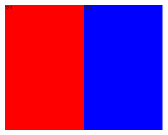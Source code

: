 <div style="width: 100%; display:-webkit-flex;">
<div style="width: 50%; float: left; background: red; height: 400px">123</div>
<div style="width: 50%; float: right; background: blue; height: 400px">123</div>
</div>
